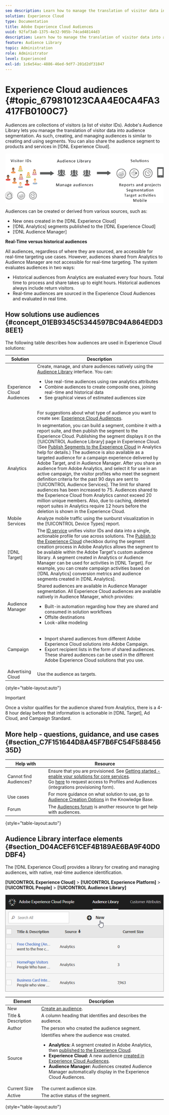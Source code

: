 ```yaml
---
seo description: Learn how to manage the translation of visitor data into audience segmentation in Adobe Experience Cloud Audience service.
solution: Experience Cloud
type: Documentation
title: Adobe Experience Cloud Audiences 
uuid: 92faf3a8-1375-4e32-905b-74cad48144d3
description: Learn how to manage the translation of visitor data into audience segmentation in Experience Cloud Audience service.
feature: Audience Library
topic: Administration
role: Administrator
level: Experienced
exl-id: 1c6e54ac-4886-46ed-9df7-201d2df31847
---
```

# Experience Cloud audiences {#topic_679810123CAA4E0CA4FA3417FB0100C7}

Audiences are collections of visitors (a list of visitor IDs). Adobe's Audience Library lets you manage the translation of visitor data into audience segmentation. As such, creating, and managing audiences is similar to creating and using segments. You can also share the audience segment to products and services in [!DNL Experience Cloud]. 

![](assets/audiences.png) 

Audiences can be created or derived from various sources, such as: 

* New ones created in the [!DNL Experience Cloud]
* [!DNL Analytics] segments published to the [!DNL Experience Cloud]
* [!DNL Audience Manager]

**Real-Time versus historical audiences**

All audiences, regardless of where they are sourced, are accessible for real-time targeting use cases. However, audiences shared from Analytics to Audience Manager are not accessible for real-time targeting. The system evaluates audiences in two ways: 

* Historical audiences from Analytics are evaluated every four hours. Total time to process and share takes up to eight hours. Historical audiences always include return visitors.
* Real-time audiences are sourced in the Experience Cloud Audiences and evaluated in real time.

## How solutions use audiences {#concept_01EB9345C5344597BC94A864EDD38EE1}

The following table describes how audiences are used in Experience Cloud solutions: 

| Solution | Description |
|--- |--- |
|Experience Cloud Audiences|Create, manage, and share audiences natively using the [Audience Library](audience-library.md) interface. You can:<ul><li>Use real-time audiences using raw analytics attributes</li><li>Combine audiences to create composite ones, joining real-time and historical data</li><li>See graphical views of estimated audiences size</li></ul><br>For suggestions about what type of audience you want to create see: [Experience Cloud Audiences](https://experienceleague.adobe.com/docs/experience-cloud-kcs/kbarticles/KA-16471.html?lang=en).|
|Analytics|In segmentation, you can build a segment, combine it with a report suite, and then publish the segment to the Experience Cloud. Publishing the segment displays it on the [!UICONTROL Audience Library] page in Experience Cloud. (See [Publish Segments to the Experience Cloud](https://experienceleague.adobe.com/docs/analytics/components/segmentation/segmentation-workflow/seg-publish.html?lang=en) in Analytics help for details.) The audience is also available as a targeted audience for a campaign experience delivered by Adobe Target, and in Audience Manager. After you share an audience from Adobe Analytics, and select it for use in an active campaign, the visitor profiles who meet the segment definition criteria for the past 90 days are sent to [!UICONTROL Audience Services]. The limit for shared audiences has been increased to 75. Audiences shared to the Experience Cloud from Analytics cannot exceed 20 million unique members. Also, due to caching, deleted report suites in Analytics require 12 hours before the deletion is shown in the Experience Cloud.|
|Mobile Services|Analyze mobile traffic using the sunburst visualization in the [!UICONTROL Device Types] report.|
|[!DNL Target]|The [ID service](https://experienceleague.adobe.com/docs/id-service/using/home.html?lang=en) unifies visitor IDs and data into a single, actionable profile for use across solutions. The [Publish to the Experience Cloud](audience-library.md) checkbox during the segment creation process in Adobe Analytics allows the segment to be available within the Adobe Target's custom audience library. A segment created in Analytics or Audience Manager can be used for activities in [!DNL Target]. For example, you can create campaign activities based on [!DNL Analytics] conversion metrics and audience segments created in [!DNL Analytics].|
|Audience Manager|Shared audiences are available in Audience Manager segmentation. All Experience Cloud audiences are available natively in Audience Manager, which provides:<ul><li>Built-in automation regarding how they are shared and consumed in solution workflows</li><li>Offsite destinations</li><li>Look-alike modeling</li></ul>|
|Campaign|<ul><li>Import shared audiences from different Adobe Experience Cloud solutions into Adobe Campaign.</li><li>Export recipient lists in the form of shared audiences. These shared audiences can be used in the different Adobe Experience Cloud solutions that you use.</li></ul>|
|Advertising Cloud|Use the audience as targets.|

{style="table-layout:auto"}

>[!IMPORTANT]
>
>Once a visitor qualifies for the audience shared from Analytics, there is a 4-8 hour delay before that information is actionable in [!DNL Target], Ad Cloud, and Campaign Standard.

## More help - questions, guidance, and use cases {#section_C7F151644D8A45F7B6FC54F58845635D}

| Help with | Resource |
|--- |--- |
|Cannot find Audiences?|Ensure that you are provisioned. See [Getting started - enable your solutions for core services](core-services.md).<br>Go [here](https://adobe.allegiancetech.com/cgi-bin/qwebcorporate.dll?idx=X8SVES) to request access to Profiles and Audiences (integrations provisioning form).|
|Use cases|For more guidance on what solution to use, go to [Audience Creation Options](https://experienceleague.adobe.com/docs/experience-cloud-kcs/kbarticles/KA-16471.html?lang=en) in the Knowledge Base.|
|Forum|The [Audiences forum](https://experienceleaguecommunities.adobe.com/t5/Adobe-Experience-Cloud-Audiences/ct-p/experience-cloud-audiences-community) is another resource to get help with audiences.|

{style="table-layout:auto"}

## Audience Library interface elements {#section_D04ACEF61CEF4B189AE6BA9F40D0DBF4}

The [!DNL Experience Cloud] provides a library for creating and managing audiences, with native, real-time audience identification. 

**[!UICONTROL Experience Cloud]** > **[!UICONTROL Experience Platform]** > **[!UICONTROL People]** > **[!UICONTROL Audience Library]** 

![](assets/audience_library.png) 

| Element | Description |
|--- |--- |
|New|[Create an audience](audience-library.md).|
|Title & Description|A column heading that identifies and describes the audience.|
|Author|The person who created the audience segment.|
|Source|Identifies where the audience was created.<ul><li>**Analytics:** A segment created in Adobe Analytics, then [published to the Experience Cloud](audience-library.md).</li><li>**Experience Cloud:** A new audience [created in Experience Cloud Audiences](audience-library.md).</li><li>**Audience Manager:** Audiences created Audience Manager automatically display in the Experience Cloud Audiences.</li></ul>|
|Current Size|The current audience size.|
|Active|The active status of the segment.|

{style="table-layout:auto"}
